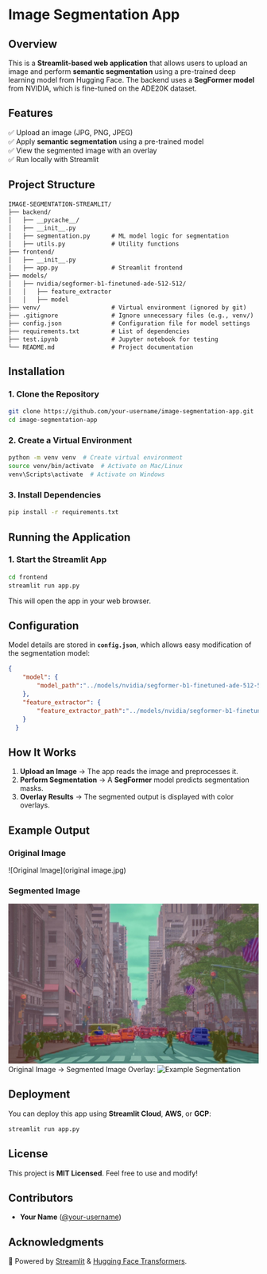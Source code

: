 
# Image Segmentation App

## Overview
This is a **Streamlit-based web application** that allows users to upload an image and perform **semantic segmentation** using a pre-trained deep learning model from Hugging Face. The backend uses a **SegFormer model** from NVIDIA, which is fine-tuned on the ADE20K dataset.

## Features
✅ Upload an image (JPG, PNG, JPEG)  
✅ Apply **semantic segmentation** using a pre-trained model  
✅ View the segmented image with an overlay  
✅ Run locally with Streamlit  

## Project Structure
```
IMAGE-SEGMENTATION-STREAMLIT/
├── backend/
│   ├── __pycache__/
│   ├── __init__.py
│   ├── segmentation.py      # ML model logic for segmentation
│   ├── utils.py             # Utility functions
├── frontend/
│   ├── __init__.py
│   ├── app.py               # Streamlit frontend
├── models/
│   ├── nvidia/segformer-b1-finetuned-ade-512-512/
│   │   ├── feature_extractor
│   │   ├── model
├── venv/                    # Virtual environment (ignored by git)
├── .gitignore               # Ignore unnecessary files (e.g., venv/)
├── config.json              # Configuration file for model settings
├── requirements.txt         # List of dependencies
├── test.ipynb               # Jupyter notebook for testing
└── README.md                # Project documentation
```

## Installation
### 1. Clone the Repository
```bash
git clone https://github.com/your-username/image-segmentation-app.git
cd image-segmentation-app
```

### 2. Create a Virtual Environment
```bash
python -m venv venv  # Create virtual environment
source venv/bin/activate  # Activate on Mac/Linux
venv\Scripts\activate  # Activate on Windows
```

### 3. Install Dependencies
```bash
pip install -r requirements.txt
```

## Running the Application
### **1. Start the Streamlit App**
```bash
cd frontend
streamlit run app.py
```
This will open the app in your web browser.

## Configuration
Model details are stored in **`config.json`**, which allows easy modification of the segmentation model:
```json
{
    "model": {
        "model_path":"../models/nvidia/segformer-b1-finetuned-ade-512-512/model/"
    },
    "feature_extractor": {
        "feature_extractor_path":"../models/nvidia/segformer-b1-finetuned-ade-512-512/feature_extractor/"
    }
  }
```

## How It Works
1. **Upload an Image** → The app reads the image and preprocesses it.
2. **Perform Segmentation** → A **SegFormer** model predicts segmentation masks.
3. **Overlay Results** → The segmented output is displayed with color overlays.

## Example Output
### Original Image
![Original Image](original image.jpg)

### Segmented Image
![Segmented Image](segmented_image.jpg)
Original Image → Segmented Image Overlay:
![Example Segmentation](https://via.placeholder.com/600x300.png?text=Example+Output)


## Deployment
You can deploy this app using **Streamlit Cloud**, **AWS**, or **GCP**:
```bash
streamlit run app.py
```

## License
This project is **MIT Licensed**. Feel free to use and modify!

## Contributors
- **Your Name** ([@your-username](https://github.com/your-username))

## Acknowledgments
🚀 Powered by [Streamlit](https://streamlit.io/) & [Hugging Face Transformers](https://huggingface.co/).

